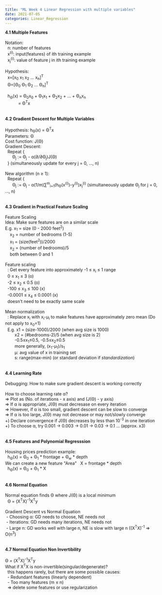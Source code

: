 ```yaml
---
title: "ML Week 4 Linear Regression with multiple variables"
date: 2021-07-05
categories: Linear_Regression
---
```

**4.1 Multiple Features**\
\
Notation:\
&nbsp; n: number of features\
&nbsp; x<sup>(i)</sup>: input(features) of ith training example\
&nbsp; x<sub>j</sub><sup>(i)</sup>: value of feature j in ith training example\
\
Hypothesis:\
&nbsp; x=[x<sub>0</sub> x<sub>1</sub> x<sub>2</sub> ... x<sub>n</sub>]<sup>T</sup>\
&nbsp; Θ=[Θ<sub>0</sub> Θ<sub>1</sub> Θ<sub>2</sub> ... Θ<sub>n</sub>]<sup>T</sup>\
\
&nbsp; h<sub>Θ</sub>(x) = Θ<sub>0</sub>x<sub>0</sub> + Θ<sub>1</sub>x<sub>1</sub> + Θ<sub>2</sub>x<sub>2</sub> + ... + Θ<sub>n</sub>x<sub>n</sub>\
&nbsp; &nbsp; &nbsp; &nbsp; &nbsp; &nbsp;= Θ<sup>T</sup>x\
\
\
**4.2 Gradient Descent for Multiple Variables**\
\
Hypothesis: h<sub>Θ</sub>(x) = Θ<sup>T</sup>x\
Parameters: Θ\
Cost function: J(Θ)\
Gradient Descent:\
&nbsp; Repeat {\
&nbsp; &nbsp; &nbsp; Θ<sub>j</sub> := Θ<sub>j</sub> - α(∂/∂Θ<sub>j</sub>)J(Θ)\
&nbsp; } (simultaneously update for every j = 0, ..., n)\
\
New algorithm (n ≥ 1):\
&nbsp; Repeat {\
&nbsp; &nbsp; &nbsp; Θ<sub>j</sub> := Θ<sub>j</sub> - α(1/m)∑<sup>m</sup><sub>i=1</sub>(h<sub>Θ</sub>(x<sup>(i)</sup>)-y<sup>(i)</sup>)x<sub>j</sub><sup>(i)</sup> (simultaneously update Θ<sub>j</sub> for j = 0, ..., n)\
\
\
**4.3 Gradient in Practical Feature Scaling**\
\
Feature Scaling\
Idea: Make sure features are on a similar scale\
E.g. x<sub>1</sub> = size (0 - 2000 feet<sup>2</sup>)\
&nbsp; &nbsp; x<sub>2</sub> = number of bedrooms (1-5)\
&nbsp; &nbsp; x<sub>1</sub> = (size(feet<sup>2</sup>))/2000\
&nbsp; &nbsp; x<sub>2</sub> = (number of bedrooms)/5\
&nbsp; &nbsp; both between 0 and 1\
\
Feature scaling\
&nbsp; : Get every feature into approximately -1 ≤ x<sub>i</sub> ≤ 1 range\
&nbsp; 0 ≤ x<sub>1</sub> ≤ 3 (o)\
&nbsp; -2 ≤ x<sub>2</sub> ≤ 0.5 (o)\
&nbsp; -100 ≤ x<sub>3</sub> ≤ 100 (x)\
&nbsp; -0.0001 ≤ x<sub>4</sub> ≤ 0.0001 (x)\
&nbsp; doesn't need to be exactly same scale\
\
Mean normalization\
&nbsp; : Replace x<sub>i</sub> with x<sub>i</sub>-μ<sub>i</sub> to make features have approximately zero mean (Do not apply to x<sub>0</sub>=1)\
&nbsp; E.g. x1 = (size-1000)/2000 (when avg size is 1000)\
&nbsp; &nbsp; &nbsp; &nbsp; x2 = (#bedrooms-2)/5 (when avg size is 2)\
&nbsp; &nbsp; &nbsp; &nbsp; -0.5≤x<sub>1</sub>≤0.5, -0.5≤x<sub>2</sub>≤0.5\
&nbsp; &nbsp; &nbsp; &nbsp; more generally, (x<sub>1</sub>-μ<sub>1</sub>)/s<sub>1</sub>\
&nbsp; &nbsp; &nbsp; &nbsp; μ: avg value of x in training set\
&nbsp; &nbsp; &nbsp; &nbsp; s: range(max-min) (or standard deviation if *standardization*)\
\
\
**4.4 Learning Rate**\
\
Debugging: How to make sure gradient descent is working correctly\
\
How to choose learning rate α?\
=> Plot as (No. of iterations - x axis) and (J(Θ) - y axis)\
=> If α is appropriate, J(Θ) must decresase on every iteration\
=> However, if α is too small, gradient descent can be slow to converge\
=> If α is too large, J(Θ) may not decrease or may not/slowly converge\
+) Declare convergence if J(Θ) decreases by less than 10<sup>-3</sup> in one iteration\
+) To choose α, try 0.001 -> 0.003 -> 0.01 -> 0.03 -> 0.1 ... (approx. x3)\
\
\
**4.5 Features and Polynomial Regresssion**\
\
Housing prices prediction example:\
&nbsp; h<sub>Θ</sub>(x) = Θ<sub>0</sub> + Θ<sub>1</sub> * frontage + Θ<sub>w</sub> * depth\
We can create a new feature "Area"
&nbsp; X = frontage * depth\
&nbsp; h<sub>Θ</sub>(x) = Θ<sub>0</sub> + Θ<sub>1</sub> * X\
\
\
**4.6 Normal Equation**\
\
Normal equation finds Θ where J(Θ) is a local minimum\
&nbsp; Θ = (X<sup>T</sup>X)<sup>-1</sup>X<sup>T</sup>y\
\
Gradient Descent vs Normal Equation\
&nbsp;- Choosing α: GD needs to choose, NE needs not\
&nbsp;- Iterations: GD needs many iterations, NE needs not\
&nbsp;- Large n: GD works well with large n, NE is slow with large n ((X<sup>T</sup>X)<sup>-1</sup> => O(n<sup>3</sup>)\
\
\
**4.7 Normal Equation Non Invertibility**\
\
Θ = (X<sup>T</sup>X)<sup>-1</sup>X<sup>T</sup>y\
What if X<sup>T</sup>X is non-invertible(singular/degenerate)?\
&nbsp; this happens rarely, but there are some possible causes:\
&nbsp; - Redundant features (linearly dependent)\
&nbsp; - Too many features (m ≤ n)\
&nbsp; => delete some features or use regularization
